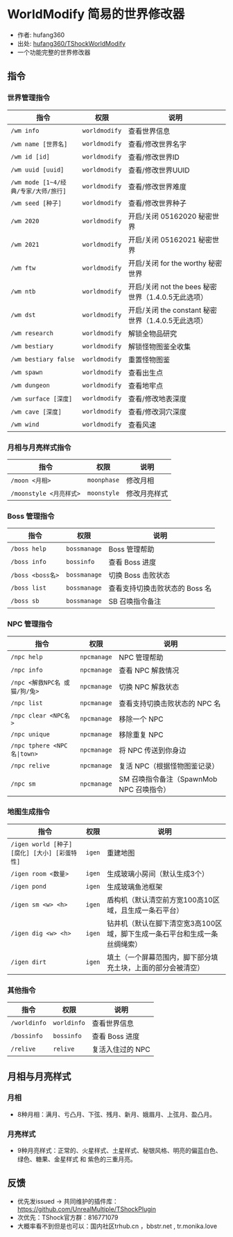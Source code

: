 # WorldModify 简易的世界修改器

- 作者: hufang360
- 出处: [hufang360/TShockWorldModify](https://github.com/hufang360/TShockWorldModify)
- 一个功能完整的世界修改器

## 指令

### 世界管理指令
| 指令 | 权限 | 说明 |
|------|------|------|
| `/wm info` | `worldmodify` | 查看世界信息 |
| `/wm name [世界名]` | `worldmodify` | 查看/修改世界名字 |
| `/wm id [id]` | `worldmodify` | 查看/修改世界ID |
| `/wm uuid [uuid]` | `worldmodify` | 查看/修改世界UUID |
| `/wm mode [1~4/经典/专家/大师/旅行]` | `worldmodify` | 查看/修改世界难度 |
| `/wm seed [种子]` | `worldmodify` | 查看/修改世界种子 |
| `/wm 2020` | `worldmodify` | 开启/关闭 05162020 秘密世界 |
| `/wm 2021` | `worldmodify` | 开启/关闭 05162021 秘密世界 |
| `/wm ftw` | `worldmodify` | 开启/关闭 for the worthy 秘密世界 |
| `/wm ntb` | `worldmodify` | 开启/关闭 not the bees 秘密世界（1.4.0.5无此选项） |
| `/wm dst` | `worldmodify` | 开启/关闭 the constant 秘密世界（1.4.0.5无此选项） |
| `/wm research` | `worldmodify` | 解锁全物品研究 |
| `/wm bestiary` | `worldmodify` | 解锁怪物图鉴全收集 |
| `/wm bestiary false` | `worldmodify` | 重置怪物图鉴 |
| `/wm spawn` | `worldmodify` | 查看出生点 |
| `/wm dungeon` | `worldmodify` | 查看地牢点 |
| `/wm surface [深度]` | `worldmodify` | 查看/修改地表深度 |
| `/wm cave [深度]` | `worldmodify` | 查看/修改洞穴深度 |
| `/wm wind` | `worldmodify` | 查看风速 |

### 月相与月亮样式指令
| 指令 | 权限 | 说明 |
|------|------|------|
| `/moon <月相>` | `moonphase` | 修改月相 |
| `/moonstyle <月亮样式>` | `moonstyle` | 修改月亮样式 |

### Boss 管理指令
| 指令 | 权限 | 说明 |
|------|------|------|
| `/boss help` | `bossmanage` | Boss 管理帮助 |
| `/boss info` | `bossinfo` | 查看 Boss 进度 |
| `/boss <boss名>` | `bossmanage` | 切换 Boss 击败状态 |
| `/boss list` | `bossmanage` | 查看支持切换击败状态的 Boss 名 |
| `/boss sb` | `bossmanage` | SB 召唤指令备注 |

### NPC 管理指令
| 指令 | 权限 | 说明 |
|------|------|------|
| `/npc help` | `npcmanage` | NPC 管理帮助 |
| `/npc info` | `npcmanage` | 查看 NPC 解救情况 |
| `/npc <解救NPC名 或 猫/狗/兔>` | `npcmanage` | 切换 NPC 解救状态 |
| `/npc list` | `npcmanage` | 查看支持切换击败状态的 NPC 名 |
| `/npc clear <NPC名>` | `npcmanage` | 移除一个 NPC |
| `/npc unique` | `npcmanage` | 移除重复 NPC |
| `/npc tphere <NPC名\|town>` | `npcmanage` | 将 NPC 传送到你身边 |
| `/npc relive` | `npcmanage` | 复活 NPC（根据怪物图鉴记录） |
| `/npc sm` | `npcmanage` | SM 召唤指令备注（SpawnMob NPC 召唤指令） |

### 地图生成指令
| 指令 | 权限 | 说明 |
|------|------|------|
| `/igen world [种子] [腐化] [大小] [彩蛋特性]` | `igen` | 重建地图 |
| `/igen room <数量>` | `igen` | 生成玻璃小房间（默认生成3个） |
| `/igen pond` | `igen` | 生成玻璃鱼池框架 |
| `/igen sm <w> <h>` | `igen` | 盾构机（默认清空前方宽100高10区域，且生成一条石平台） |
| `/igen dig <w> <h>` | `igen` | 钻井机（默认在脚下清空宽3高100区域，脚下生成一条石平台和生成一条丝绸绳索） |
| `/igen dirt` | `igen` | 填土（一个屏幕范围内，脚下部分填充土块，上面的部分会被清空） |

### 其他指令
| 指令 | 权限 | 说明 |
|------|------|------|
| `/worldinfo` | `worldinfo` | 查看世界信息 |
| `/bossinfo` | `bossinfo` | 查看 Boss 进度 |
| `/relive` | `relive` | 复活入住过的 NPC |

## 月相与月亮样式

### 月相
- 8种月相：满月、亏凸月、下弦、残月、新月、娥眉月、上弦月、盈凸月。

### 月亮样式
- 9种月亮样式：正常的、火星样式、土星样式、秘银风格、明亮的偏蓝白色、绿色、糖果、金星样式 和 紫色的三重月亮。

## 反馈
- 优先发issued -> 共同维护的插件库：https://github.com/UnrealMultiple/TShockPlugin
- 次优先：TShock官方群：816771079
- 大概率看不到但是也可以：国内社区trhub.cn ，bbstr.net , tr.monika.love
